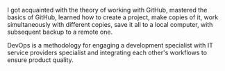 I got acquainted with the theory of working with GitHub, mastered the basics of GitHub, learned how to create a project, make copies of it, work simultaneously with different copies, save it all to a local computer, with subsequent backup to a remote one.

DevOps is a methodology for engaging a development specialist with IT service providers specialist and integrating each other's workflows to ensure product quality.